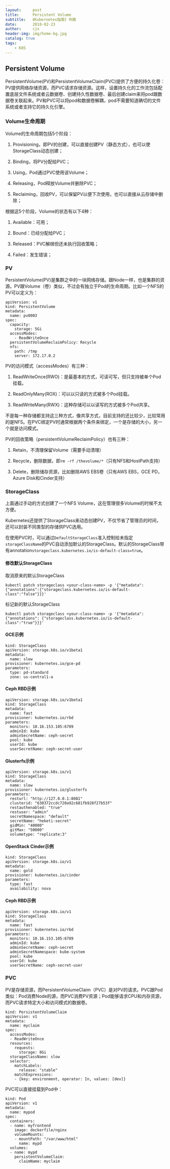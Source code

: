 ```yaml
---
layout:     post
title:      Persistent Volume
subtitle:   《Kubernetes指南》书摘
date:       2018-02-23
author:     cjx
header-img: img/home-bg.jpg
catalog: true
tags:
    - K8S
---
```


## Persistent Volume

PersistentVolume(PV)和PersistentVolumeClaim(PVC)提供了方便的持久化卷：PV提供网络存储资源，而PVC请求存储资源。这样，设置持久化的工作流包括配置底层文件系统或者云数据卷、创建持久性数据卷、最后创建claim来将pod跟数据卷关联起来。PV和PVC可以将pod和数据卷解耦，pod不需要知道确切的文件系统或者支持它的持久化引擎。

### Volume生命周期

Volume的生命周期包括5个阶段：

1. Provisioning，即PV的创建，可以直接创建PV（静态方式），也可以使StorageClass动态创建；

2. Binding，将PV分配给PVC；

3. Using，Pod通过PVC使用该Volume；

4. Releasing，Pod释放Volume并删除PVC；

5. Reclaiming，回收PV，可以保留PV以便下次使用，也可以直接从云存储中删除；

根据这5个阶段，Volume的状态有以下4种：

1. Available：可用；

2. Bound：已经分配给PVC；

3. Released：PVC解绑但还未执行回收策略；

4. Failed：发生错误；

### PV

PersistentVolume(PV)是集群之中的一块网络存储。跟Node一样，也是集群的资源。PV跟Volume（卷）类似，不过会有独立于Pod的生命周期。比如一个NFS的PV可以定义为：
```
apiVersion: v1
kind: PersistentVolume
metadata:
  name: pv0003
spec:
  capacity:
    storage: 5Gi
  accessModes:
    - ReadWriteOnce
  persistentVolumeReclaimPolicy: Recycle
  nfs:
    path: /tmp
    server: 172.17.0.2
```

PV的访问模式（accessModes）有三种：
1. ReadWriteOnce(RWO)：是最基本的方式，可读可写，但只支持被单个Pod挂载。

2. ReadOnlyMany(ROX)：可以以只读的方式被多个Pod挂载。

3. ReadWriteMany(RWX)：这种存储可以以读写的方式被多个Pod共享。

不是每一种存储都支持这三种方式，像共享方式，目前支持的还比较少，比较常用的是NFS。在PVC绑定PV时通常根据两个条件来绑定，一个是存储的大小，另一个就是访问模式。

PV的回收策略（persistentVolumeReclaimPolicy）也有三种：
1. Retain，不清理保留Volume（需要手动清理）

2. Recycle，删除数据，即```rm -rf /thevolume/*```（只有NFS和HostPath支持）

3. Delete，删除储存资源，比如删除AWS EBS卷（只有AWS EBS，GCE PD，Azure Disk和Cinder支持）

### StorageClass

上面通过手动的方式创建了一个NFS Volume，这在管理很多Volume的时候不太方便。

Kubernetes还提供了StorageClass来动态创建PV，不仅节省了管理员的时间，还可以封装不同类型的存储供PVC选用。

在使用PVC时，可以通过```DefaultStorageClass```准入控制给未指定```storageClassName```的PVC自动添加默认的StorageClass。默认的StorageClass带有annotation```storageclass.kubernetes.io/is-default-class=true```。

#### 修改默认StorageClass

取消原来的默认StorageClass

```
kubectl patch storageclass <your-class-name> -p '{"metadata": {"annotations":{"storageclass.kubernetes.io/is-default-class":"false"}}}'
```

标记新的默认StorageClass

```
kubectl patch storageclass <your-class-name> -p '{"metadata": {"annotations": {"storageclass.kubernetes.io/is-default-class":"true"}}}'
```

#### GCE示例
```
kind: StorageClass
apiVersion: storage.k8s.io/v1beta1
metadata:
  name: slow
provisioner: kubernetes.io/gce-pd
parameters:
  type: pd-standard
  zone: us-central1-a
```

#### Ceph RBD示例
```
apiVersion: storage.k8s.io/v1beta1
kind: StorageClass
metadata:
  name: fast
provisioner: kubernetes.io/rbd
parameters:
  monitors: 10.16.153.105:6789
  adminId: kube
  adminSecretName: ceph-secret
  pool: kube
  userId: kube
  userSecretName: ceph-secret-user
```

#### Glusterfs示例
```
apiVersion: storage.k8s.io/v1
kind: StorageClass
metadata:
  name: slow
provisioner: kubernetes.io/glusterfs
parameters:
  resturl: "http://127.0.0.1:8081"
  clusterid: "630372ccdc720a92c681fb928f27b53f"
  restauthenabled: "true"
  restuser: "admin"
  secretNamespace: "default"
  secretName: "heketi-secret"
  gidMin: "40000"
  gitMax: "50000"
  volumetype: "replicate:3"
```

#### OpenStack Cinder示例
```
kind: StorageClass
apiVersion: storage.k8s.io/v1
metadata:
  name: gold
provisioner: kubernetes.io/cinder
parameters:
  type: fast
  availability: nova
```

#### Ceph RBD示例
```
apiVersion: storage.k8s.io/v1
kind: StorageClass
metadata:
  name: fast
provisioner: kubernetes.io/rbd
parameters:
  monitors: 10.16.153.105:6789
  adminId: kube
  adminSecretName: ceph-secret
  adminSecretNamespace: kube-system
  pool: kube
  userId: kube
  userSecretName: ceph-secret-user
```

### PVC

PV是存储资源，而PersistentVolumeClaim（PVC）是对PV的请求。PVC跟Pod类似：Pod消费Node的源，而PVC消费PV资源；Pod能够请求CPU和内存资源，而PVC请求特定大小和访问模式的数据卷。

```
kind: PersistentVolumeClaim
apiVersion: v1
metadata:
  name: myclaim
spec:
  accessModes:
  - ReadWriteOnce
  resources:
    requests:
      storage: 8Gi
  storageClassName: slow
  selector:
    matchLabels:
      release: "stable"
    matchExpressions:
    - {key: environment, operator: In, values: [dev]}
```

PVC可以直接挂载到Pod中：
```
kind: Pod
apiVersion: v1
metadata:
  name: mypod
spec:
  containers:
  - name: myfrontend
    image: dockerfile/nginx
    volumeMounts:
    - mountPath: "/var/www/html"
      name: mypd
  volumes:
  - name: mypd
    persistentVolumeClaim:
      claimName: myclaim
```
